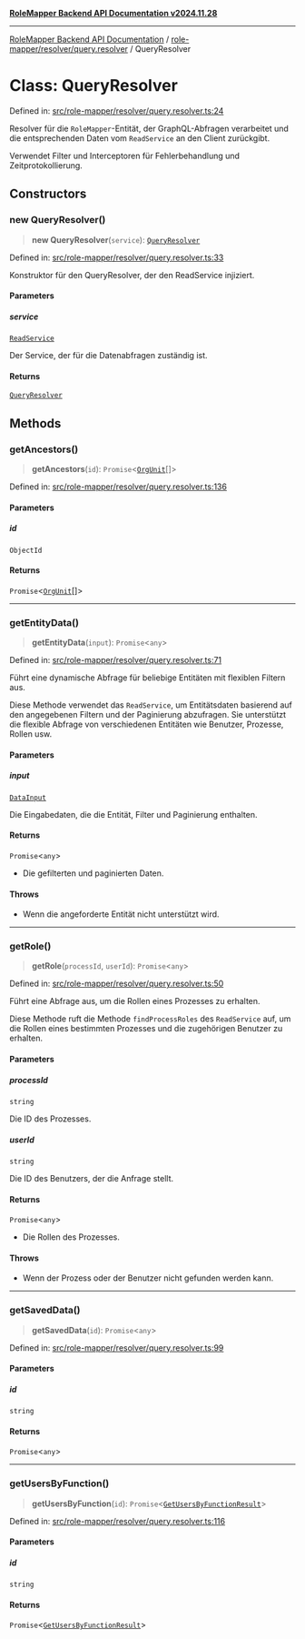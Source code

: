 [**RoleMapper Backend API Documentation v2024.11.28**](../../../../README.md)

***

[RoleMapper Backend API Documentation](../../../../modules.md) / [role-mapper/resolver/query.resolver](../README.md) / QueryResolver

# Class: QueryResolver

Defined in: [src/role-mapper/resolver/query.resolver.ts:24](https://github.com/FlowCraft-AG/RoleMapper/blob/1b2b6c233762d0bcac1cf2d3fd5c5f2ed014cf3e/backend/src/role-mapper/resolver/query.resolver.ts#L24)

Resolver für die `RoleMapper`-Entität, der GraphQL-Abfragen verarbeitet und die entsprechenden Daten
vom `ReadService` an den Client zurückgibt.

Verwendet Filter und Interceptoren für Fehlerbehandlung und Zeitprotokollierung.

## Constructors

### new QueryResolver()

> **new QueryResolver**(`service`): [`QueryResolver`](QueryResolver.md)

Defined in: [src/role-mapper/resolver/query.resolver.ts:33](https://github.com/FlowCraft-AG/RoleMapper/blob/1b2b6c233762d0bcac1cf2d3fd5c5f2ed014cf3e/backend/src/role-mapper/resolver/query.resolver.ts#L33)

Konstruktor für den QueryResolver, der den ReadService injiziert.

#### Parameters

##### service

[`ReadService`](../../../service/read.service/classes/ReadService.md)

Der Service, der für die Datenabfragen zuständig ist.

#### Returns

[`QueryResolver`](QueryResolver.md)

## Methods

### getAncestors()

> **getAncestors**(`id`): `Promise`\<[`OrgUnit`](../../../model/entity/org-unit.entity/classes/OrgUnit.md)[]\>

Defined in: [src/role-mapper/resolver/query.resolver.ts:136](https://github.com/FlowCraft-AG/RoleMapper/blob/1b2b6c233762d0bcac1cf2d3fd5c5f2ed014cf3e/backend/src/role-mapper/resolver/query.resolver.ts#L136)

#### Parameters

##### id

`ObjectId`

#### Returns

`Promise`\<[`OrgUnit`](../../../model/entity/org-unit.entity/classes/OrgUnit.md)[]\>

***

### getEntityData()

> **getEntityData**(`input`): `Promise`\<`any`\>

Defined in: [src/role-mapper/resolver/query.resolver.ts:71](https://github.com/FlowCraft-AG/RoleMapper/blob/1b2b6c233762d0bcac1cf2d3fd5c5f2ed014cf3e/backend/src/role-mapper/resolver/query.resolver.ts#L71)

Führt eine dynamische Abfrage für beliebige Entitäten mit flexiblen Filtern aus.

Diese Methode verwendet das `ReadService`, um Entitätsdaten basierend auf den angegebenen
Filtern und der Paginierung abzufragen. Sie unterstützt die flexible Abfrage von
verschiedenen Entitäten wie Benutzer, Prozesse, Rollen usw.

#### Parameters

##### input

[`DataInput`](../../../model/input/data.input/type-aliases/DataInput.md)

Die Eingabedaten, die die Entität, Filter und Paginierung enthalten.

#### Returns

`Promise`\<`any`\>

- Die gefilterten und paginierten Daten.

#### Throws

- Wenn die angeforderte Entität nicht unterstützt wird.

***

### getRole()

> **getRole**(`processId`, `userId`): `Promise`\<`any`\>

Defined in: [src/role-mapper/resolver/query.resolver.ts:50](https://github.com/FlowCraft-AG/RoleMapper/blob/1b2b6c233762d0bcac1cf2d3fd5c5f2ed014cf3e/backend/src/role-mapper/resolver/query.resolver.ts#L50)

Führt eine Abfrage aus, um die Rollen eines Prozesses zu erhalten.

Diese Methode ruft die Methode `findProcessRoles` des `ReadService` auf, um die Rollen
eines bestimmten Prozesses und die zugehörigen Benutzer zu erhalten.

#### Parameters

##### processId

`string`

Die ID des Prozesses.

##### userId

`string`

Die ID des Benutzers, der die Anfrage stellt.

#### Returns

`Promise`\<`any`\>

- Die Rollen des Prozesses.

#### Throws

- Wenn der Prozess oder der Benutzer nicht gefunden werden kann.

***

### getSavedData()

> **getSavedData**(`id`): `Promise`\<`any`\>

Defined in: [src/role-mapper/resolver/query.resolver.ts:99](https://github.com/FlowCraft-AG/RoleMapper/blob/1b2b6c233762d0bcac1cf2d3fd5c5f2ed014cf3e/backend/src/role-mapper/resolver/query.resolver.ts#L99)

#### Parameters

##### id

`string`

#### Returns

`Promise`\<`any`\>

***

### getUsersByFunction()

> **getUsersByFunction**(`id`): `Promise`\<[`GetUsersByFunctionResult`](../../../model/payload/kp.payload/type-aliases/GetUsersByFunctionResult.md)\>

Defined in: [src/role-mapper/resolver/query.resolver.ts:116](https://github.com/FlowCraft-AG/RoleMapper/blob/1b2b6c233762d0bcac1cf2d3fd5c5f2ed014cf3e/backend/src/role-mapper/resolver/query.resolver.ts#L116)

#### Parameters

##### id

`string`

#### Returns

`Promise`\<[`GetUsersByFunctionResult`](../../../model/payload/kp.payload/type-aliases/GetUsersByFunctionResult.md)\>
